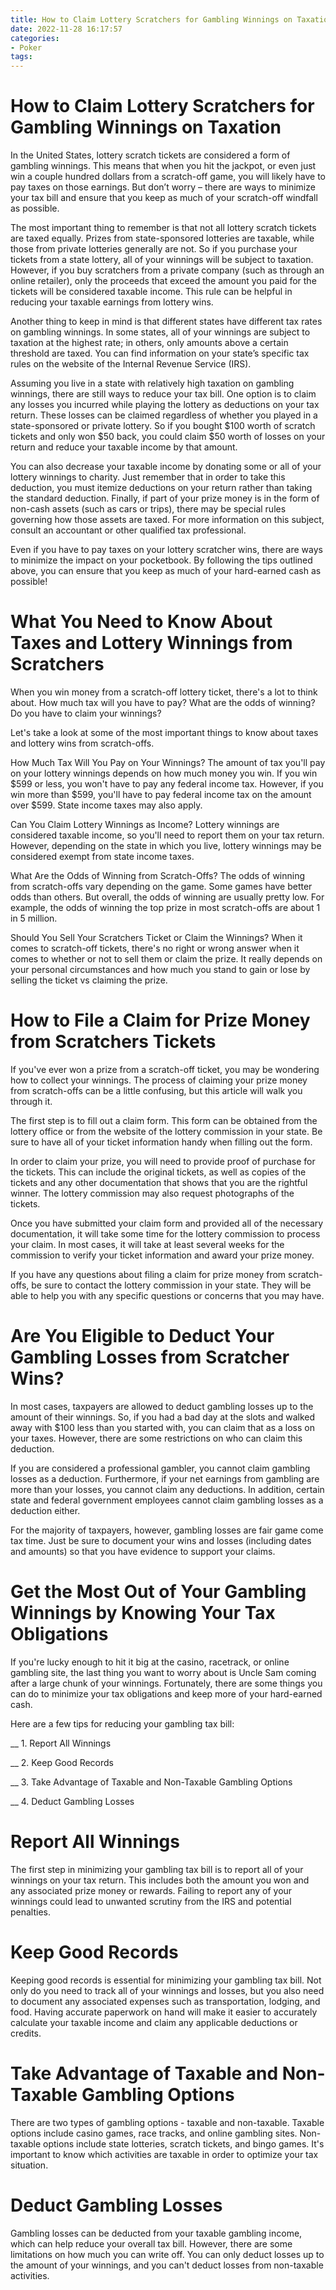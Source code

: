 ```yaml
---
title: How to Claim Lottery Scratchers for Gambling Winnings on Taxation 
date: 2022-11-28 16:17:57
categories:
- Poker
tags:
---
```



#  How to Claim Lottery Scratchers for Gambling Winnings on Taxation 

In the United States, lottery scratch tickets are considered a form of gambling winnings. This means that when you hit the jackpot, or even just win a couple hundred dollars from a scratch-off game, you will likely have to pay taxes on those earnings. But don’t worry – there are ways to minimize your tax bill and ensure that you keep as much of your scratch-off windfall as possible.

The most important thing to remember is that not all lottery scratch tickets are taxed equally. Prizes from state-sponsored lotteries are taxable, while those from private lotteries generally are not. So if you purchase your tickets from a state lottery, all of your winnings will be subject to taxation. However, if you buy scratchers from a private company (such as through an online retailer), only the proceeds that exceed the amount you paid for the tickets will be considered taxable income. This rule can be helpful in reducing your taxable earnings from lottery wins.

Another thing to keep in mind is that different states have different tax rates on gambling winnings. In some states, all of your winnings are subject to taxation at the highest rate; in others, only amounts above a certain threshold are taxed. You can find information on your state’s specific tax rules on the website of the Internal Revenue Service (IRS).

Assuming you live in a state with relatively high taxation on gambling winnings, there are still ways to reduce your tax bill. One option is to claim any losses you incurred while playing the lottery as deductions on your tax return. These losses can be claimed regardless of whether you played in a state-sponsored or private lottery. So if you bought $100 worth of scratch tickets and only won $50 back, you could claim $50 worth of losses on your return and reduce your taxable income by that amount.

You can also decrease your taxable income by donating some or all of your lottery winnings to charity. Just remember that in order to take this deduction, you must itemize deductions on your return rather than taking the standard deduction. Finally, if part of your prize money is in the form of non-cash assets (such as cars or trips), there may be special rules governing how those assets are taxed. For more information on this subject, consult an accountant or other qualified tax professional.

Even if you have to pay taxes on your lottery scratcher wins, there are ways to minimize the impact on your pocketbook. By following the tips outlined above, you can ensure that you keep as much of your hard-earned cash as possible!

#  What You Need to Know About Taxes and Lottery Winnings from Scratchers 

When you win money from a scratch-off lottery ticket, there's a lot to think about. How much tax will you have to pay? What are the odds of winning? Do you have to claim your winnings? 

Let's take a look at some of the most important things to know about taxes and lottery wins from scratch-offs.

How Much Tax Will You Pay on Your Winnings?
The amount of tax you'll pay on your lottery winnings depends on how much money you win. If you win $599 or less, you won't have to pay any federal income tax. However, if you win more than $599, you'll have to pay federal income tax on the amount over $599. State income taxes may also apply. 

Can You Claim Lottery Winnings as Income? 
Lottery winnings are considered taxable income, so you'll need to report them on your tax return. However, depending on the state in which you live, lottery winnings may be considered exempt from state income taxes. 

What Are the Odds of Winning from Scratch-Offs? 
The odds of winning from scratch-offs vary depending on the game. Some games have better odds than others. But overall, the odds of winning are usually pretty low. For example, the odds of winning the top prize in most scratch-offs are about 1 in 5 million. 

Should You Sell Your Scratchers Ticket or Claim the Winnings? 
When it comes to scratch-off tickets, there's no right or wrong answer when it comes to whether or not to sell them or claim the prize. It really depends on your personal circumstances and how much you stand to gain or lose by selling the ticket vs claiming the prize.

#  How to File a Claim for Prize Money from Scratchers Tickets 

If you've ever won a prize from a scratch-off ticket, you may be wondering how to collect your winnings. The process of claiming your prize money from scratch-offs can be a little confusing, but this article will walk you through it.

The first step is to fill out a claim form. This form can be obtained from the lottery office or from the website of the lottery commission in your state. Be sure to have all of your ticket information handy when filling out the form.

In order to claim your prize, you will need to provide proof of purchase for the tickets. This can include the original tickets, as well as copies of the tickets and any other documentation that shows that you are the rightful winner. The lottery commission may also request photographs of the tickets.

Once you have submitted your claim form and provided all of the necessary documentation, it will take some time for the lottery commission to process your claim. In most cases, it will take at least several weeks for the commission to verify your ticket information and award your prize money.

If you have any questions about filing a claim for prize money from scratch-offs, be sure to contact the lottery commission in your state. They will be able to help you with any specific questions or concerns that you may have.

#  Are You Eligible to Deduct Your Gambling Losses from Scratcher Wins? 

In most cases, taxpayers are allowed to deduct gambling losses up to the amount of their winnings. So, if you had a bad day at the slots and walked away with $100 less than you started with, you can claim that as a loss on your taxes. However, there are some restrictions on who can claim this deduction. 

If you are considered a professional gambler, you cannot claim gambling losses as a deduction. Furthermore, if your net earnings from gambling are more than your losses, you cannot claim any deductions. In addition, certain state and federal government employees cannot claim gambling losses as a deduction either. 

For the majority of taxpayers, however, gambling losses are fair game come tax time. Just be sure to document your wins and losses (including dates and amounts) so that you have evidence to support your claims.

#  Get the Most Out of Your Gambling Winnings by Knowing Your Tax Obligations

If you're lucky enough to hit it big at the casino, racetrack, or online gambling site, the last thing you want to worry about is Uncle Sam coming after a large chunk of your winnings. Fortunately, there are some things you can do to minimize your tax obligations and keep more of your hard-earned cash.

Here are a few tips for reducing your gambling tax bill:

__  1. Report All Winnings

__  2. Keep Good Records

__  3. Take Advantage of Taxable and Non-Taxable Gambling Options

__  4. Deduct Gambling Losses




# Report All Winnings

The first step in minimizing your gambling tax bill is to report all of your winnings on your tax return. This includes both the amount you won and any associated prize money or rewards. Failing to report any of your winnings could lead to unwanted scrutiny from the IRS and potential penalties.


 # Keep Good Records
Keeping good records is essential for minimizing your gambling tax bill. Not only do you need to track all of your winnings and losses, but you also need to document any associated expenses such as transportation, lodging, and food. Having accurate paperwork on hand will make it easier to accurately calculate your taxable income and claim any applicable deductions or credits.

 # Take Advantage of Taxable and Non-Taxable Gambling Options
There are two types of gambling options - taxable and non-taxable. Taxable options include casino games, race tracks, and online gambling sites. Non-taxable options include state lotteries, scratch tickets, and bingo games. It's important to know which activities are taxable in order to optimize your tax situation.

 # Deduct Gambling Losses
Gambling losses can be deducted from your taxable gambling income, which can help reduce your overall tax bill. However, there are some limitations on how much you can write off. You can only deduct losses up to the amount of your winnings, and you can't deduct losses from non-taxable activities.